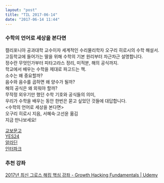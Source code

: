 ```yaml
---
layout: "post"
title: "TIL 2017-06-14"
date: "2017-06-14 11:44"
---
```



### 수학의 언어로 세상을 본다면

캘리포니아 공과대학 교수이자 세계적인 수리물리학자 오구리 히로시의 수학 해설서.  
고등학교에 들어가는 딸을 위해 수학의 기본 원리부터 차근차근 설명합니다.  
정수란 무엇인가부터 피타고라스 정리, 미적분, 해의 공식까지.  
학교에서 배우는 수학을 제대로 파고드는 책.  
소수는 왜 중요할까?  
음수와 음수를 곱하면 왜 양수가 될까?  
해의 공식은 왜 외워야 할까?  
무작정 외우기만 했던 수학 기호와 공식들의 의미,  
우리가 수학을 배우는 동안 한번은 묻고 싶었던 것들에 대답합니다.  
<수학의 언어로 세상을 본다면>  
오구리 히로시 지음, 서혜숙·고선윤 옮김  
지금 만나보세요!  

[교보문고](https://goo.gl/QqiK8e)  
[YES24](https://goo.gl/OU0yRc)  
[알라딘](https://goo.gl/DqynlL)  
[인터파크](https://goo.gl/lCeMSW)  


### 추천 강좌

[2017년 최신 그로스 해킹 핵심 강좌 - Growth Hacking Fundamentals | Udemy](https://www.udemy.com/2017-growth-hacking-fundamentals/?couponCode=SHOWMETHEMONEY)
